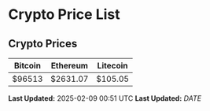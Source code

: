 # Crypto Price List

## Crypto Prices
| Bitcoin | Ethereum | Litecoin |
| ------- | -------- | -------- |
| $96513 | $2631.07 | $105.05 |
**Last Updated:** 2025-02-09 00:51 UTC
**Last Updated:** $DATE$
